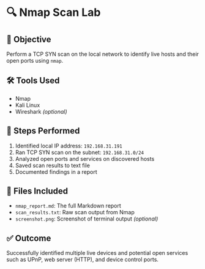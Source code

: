 # 🔍 Nmap Scan Lab

## 🧾 Objective
Perform a TCP SYN scan on the local network to identify live hosts and their open ports using `nmap`.

## 🛠️ Tools Used
- Nmap
- Kali Linux
- Wireshark *(optional)*

## 📌 Steps Performed
1. Identified local IP address: `192.168.31.191`
2. Ran TCP SYN scan on the subnet: `192.168.31.0/24`
3. Analyzed open ports and services on discovered hosts
4. Saved scan results to text file
5. Documented findings in a report

## 📂 Files Included
- `nmap_report.md`: The full Markdown report
- `scan_results.txt`: Raw scan output from Nmap
- `screenshot.png`: Screenshot of terminal output *(optional)*

## ✅ Outcome
Successfully identified multiple live devices and potential open services such as UPnP, web server (HTTP), and device control ports.
